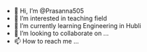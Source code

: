 - 👋 Hi, I’m @Prasanna505
- 👀 I’m interested in teaching field
- 🌱 I’m currently learning Engineering in Hubli
- 💞️ I’m looking to collaborate on ...
- 📫 How to reach me ...

<!---
Prasanna505/Prasanna505 is a ✨ special ✨ repository because its `README.md` (this file) appears on your GitHub profile.
You can click the Preview link to take a look at your changes.
--->
